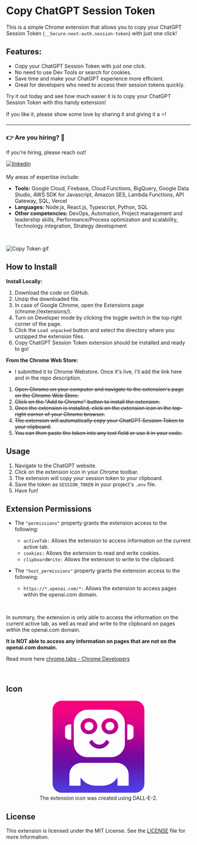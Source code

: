# Copy ChatGPT Session Token

This is a simple Chrome extension that allows you to copy your ChatGPT Session Token (`__Secure-next-auth.session-token`) with just one click!

## Features:

- Copy your ChatGPT Session Token with just one click.
- No need to use Dev Tools or search for cookies.
- Save time and make your ChatGPT experience more efficient.
- Great for developers who need to access their session tokens quickly.

Try it out today and see how much easier it is to copy your ChatGPT Session Token with this handy extension!

If you like it, please show some love by sharing it and giving it a ⭐!

---

### 👉️ Are you hiring? 👀

If you're hiring, please reach out!

<a href="https://linkedin.com/in/itsbrianroach" target="_blank">
<img src=https://img.shields.io/badge/linkedin-%231E77B5.svg?&style=for-the-badge&logo=linkedin&logoColor=white alt=linkedin style="margin-bottom: 5px;" />
</a>

<br>

My areas of expertise include:

- **Tools:** Google Cloud, Firebase, Cloud Functions, BigQuery, Google Data Studio, AWS SDK for Javascript, Amazon SES, Lambda Functions, API Gateway, SQL, Vercel
- **Languages:** Node.js, React.js, Typescript, Python, SQL
- **Other competencies:** DevOps, Automation, Project management and leadership skills, Performance/Process optimization and scalability, Technology integration, Strategy development

<br>

![Copy Token gif](copy-token.gif)

## How to Install

**Install Locally:**

1.  Download the code on GitHub.
2.  Unzip the downloaded file.
3.  In case of Google Chrome, open the Extensions page (chrome://extensions/).
4.  Turn on Developer mode by clicking the toggle switch in the top right corner of the page.
5.  Click the `Load unpacked` button and select the directory where you unzipped the extension files.
6.  Copy ChatGPT Session Token extension should be installed and ready to go!
    <br>

**From the Chrome Web Store:**

- I submitted it to Chrome Webstore. Once it's live, I'll add the link here and in the repo description.

1. ~~Open Chrome on your computer and navigate to the extension's page on the Chrome Web Store.~~
2. ~~Click on the "Add to Chrome" button to install the extension.~~
3. ~~Once the extension is installed, click on the extension icon in the top-right corner of your Chrome browser.~~
4. ~~The extension will automatically copy your ChatGPT Session Token to your clipboard.~~
5. ~~You can then paste the token into any text field or use it in your code.~~

## Usage

1. Navigate to the ChatGPT website.
2. Click on the extension icon in your Chrome toolbar.
3. The extension will copy your session token to your clipboard.
4. Save the token as `SESSION_TOKEN` in your project's `.env` file.
5. Have fun!

## Extension Permissions

- The `"permissions"` property grants the extension access to the following:

  - `activeTab:` Allows the extension to access information on the current active tab.
  - `cookies:` Allows the extension to read and write cookies.
  - `clipboardWrite:` Allows the extension to write to the clipboard.

- The `"host_permissions"` property grants the extension access to the following:
  - `https://*.openai.com/*:` Allows the extension to access pages within the openai.com domain.

<br>

In summary, the extension is only able to access the information on the current active tab, as well as read and write to the clipboard on pages within the openai.com domain.

**It is NOT able to access any information on pages that are not on the openai.com domain.**

Read more here [chrome.tabs - Chrome Developers](https://developer.chrome.com/docs/extensions/reference/tabs/)

<br>

## Icon

<p align="center">
  <img src="icons/icon256x256.png" alt="Copy ChatGPT Session Token icon" />
  <br>
  The extension icon was created using DALL-E-2.
</p>

## License

This extension is licensed under the MIT License. See the [LICENSE](https://github.com/itsbrex/Copy-ChatGPT-Session-Token/blob/master/LICENSE) file for more information.

